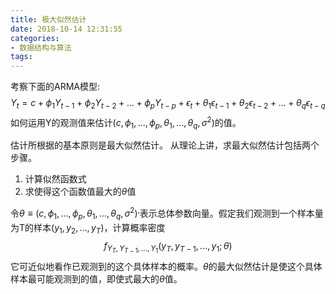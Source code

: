 ```yaml
---
title: 极大似然估计
date: 2018-10-14 12:31:55
categories:
- 数据结构与算法
tags:
---
```

考察下面的ARMA模型:
$$Y_t = c + \phi_1 Y_{t-1} +  \phi_2 Y_{t-2} + ... + \phi_p Y_{t-p} +\epsilon_t + \theta_1\epsilon_{t-1} + \theta_2\epsilon_{t-2} + ... + \theta_q\epsilon_{t-q}$$
如何运用Y的观测值来估计$(c,\phi_1,...,\phi_p,\theta_1,...,\theta_q,\sigma^2)$的值。

估计所根据的基本原则是最大似然估计。
从理论上讲，求最大似然估计包括两个步骤。
1. 计算似然函数式
2. 求使得这个函数值最大的$\theta$值

令$\theta \equiv (c,\phi_1,...,\phi_p,\theta_1,...,\theta_q,\sigma^2)^,$表示总体参数向量。假定我们观测到一个样本量为T的样本$(y_1,y_2,...,y_T)$，计算概率密度
$$f_{Y_T,Y_{T-1},...,Y_1}(y_T,y_{T-1},...,y_1;\theta)$$
它可近似地看作已观测到的这个具体样本的概率。$\theta$的最大似然估计是使这个具体样本最可能观测到的值，即使式最大的$\theta$值。
